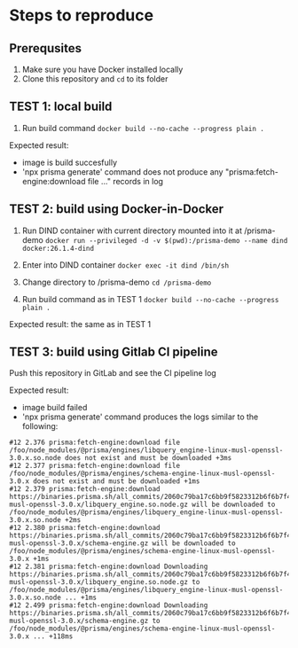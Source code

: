 # Steps to reproduce

## Prerequsites
1. Make sure you have Docker installed locally
2. Clone this repository and `cd` to its folder

## TEST 1: local build
1. Run build command
`docker build --no-cache --progress plain . `

Expected result: 
- image is build succesfully
- 'npx prisma generate' command does not produce any "prisma:fetch-engine:download file ..." records in log

## TEST 2: build using Docker-in-Docker
1. Run DIND container with current directory mounted into it at /prisma-demo
`docker run --privileged -d -v $(pwd):/prisma-demo --name dind docker:26.1.4-dind`

2. Enter into DIND container
`docker exec -it dind /bin/sh`

3. Change directory to /prisma-demo
`cd /prisma-demo`

4. Run build command as in TEST 1
`docker build --no-cache --progress plain . `

Expected result: the same as in TEST 1

## TEST 3: build using Gitlab CI pipeline

Push this repository in GitLab and see the CI pipeline log

Expected result:
- image build failed
- 'npx prisma generate' command produces the logs similar to the following:
```
#12 2.376 prisma:fetch-engine:download file /foo/node_modules/@prisma/engines/libquery_engine-linux-musl-openssl-3.0.x.so.node does not exist and must be downloaded +3ms
#12 2.377 prisma:fetch-engine:download file /foo/node_modules/@prisma/engines/schema-engine-linux-musl-openssl-3.0.x does not exist and must be downloaded +1ms
#12 2.379 prisma:fetch-engine:download https://binaries.prisma.sh/all_commits/2060c79ba17c6bb9f5823312b6f6b7f4a845738e/linux-musl-openssl-3.0.x/libquery_engine.so.node.gz will be downloaded to /foo/node_modules/@prisma/engines/libquery_engine-linux-musl-openssl-3.0.x.so.node +2ms
#12 2.380 prisma:fetch-engine:download https://binaries.prisma.sh/all_commits/2060c79ba17c6bb9f5823312b6f6b7f4a845738e/linux-musl-openssl-3.0.x/schema-engine.gz will be downloaded to /foo/node_modules/@prisma/engines/schema-engine-linux-musl-openssl-3.0.x +1ms
#12 2.381 prisma:fetch-engine:download Downloading https://binaries.prisma.sh/all_commits/2060c79ba17c6bb9f5823312b6f6b7f4a845738e/linux-musl-openssl-3.0.x/libquery_engine.so.node.gz to /foo/node_modules/@prisma/engines/libquery_engine-linux-musl-openssl-3.0.x.so.node ... +1ms
#12 2.499 prisma:fetch-engine:download Downloading https://binaries.prisma.sh/all_commits/2060c79ba17c6bb9f5823312b6f6b7f4a845738e/linux-musl-openssl-3.0.x/schema-engine.gz to /foo/node_modules/@prisma/engines/schema-engine-linux-musl-openssl-3.0.x ... +118ms
```